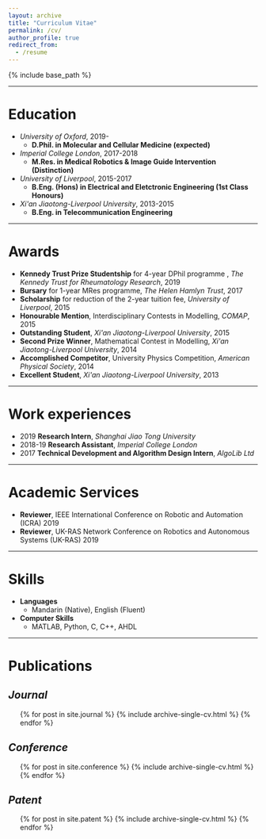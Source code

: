```yaml
---
layout: archive
title: "Curriculum Vitae"
permalink: /cv/
author_profile: true
redirect_from:
  - /resume
---
```


{% include base_path %}

<hr color="000000"/>

# Education

* <i>University of Oxford</i>, 2019-
  * <b>D.Phil. in Molecular and Cellular Medicine (expected)</b>
* <i>Imperial College London</i>, 2017-2018
  * <b>M.Res. in Medical Robotics & Image Guide Intervention (Distinction)</b>
* <i>University of Liverpool</i>, 2015-2017
  * <b>B.Eng. (Hons) in Electrical and Eletctronic Engineering (1st Class Honours)</b>
* <i>Xi'an Jiaotong-Liverpool University</i>, 2013-2015
  * <b>B.Eng. in Telecommunication Engineering</b>
 
---

# Awards

* <b>Kennedy Trust Prize Studentship</b> for 4-year DPhil programme , <i>The Kennedy Trust for Rheumatology Research</i>, 2019
* <b>Bursary</b> for 1-year MRes programme, <i>The Helen Hamlyn Trust</i>, 2017
* <b>Scholarship</b> for reduction of the 2-year tuition fee, <i>University of Liverpool</i>, 2015
* <b>Honourable Mention</b>, Interdisciplinary Contests in Modelling, <i>COMAP</i>, 2015
* <b>Outstanding Student</b>, <i>Xi'an Jiaotong-Liverpool University</i>, 2015
* <b>Second Prize Winner</b>, Mathematical Contest in Modelling, <i>Xi'an Jiaotong-Liverpool University</i>, 2014
* <b>Accomplished Competitor</b>, University Physics Competition, <i>American Physical Society</i>, 2014
* <b>Excellent Student</b>, <i>Xi'an Jiaotong-Liverpool University</i>, 2013

---

# Work experiences

* 2019 <b>Research Intern</b>, <i>Shanghai Jiao Tong University</i>
* 2018-19 <b>Research Assistant</b>, <i>Imperial College London</i>
* 2017 <b>Technical Development and Algorithm Design Intern</b>, <i>AlgoLib Ltd</i>
  
---

# Academic Services

* <b>Reviewer</b>, IEEE International Conference on Robotic and Automation (ICRA) 2019
* <b>Reviewer</b>, UK-RAS Network Conference on Robotics and Autonomous Systems (UK-RAS) 2019

---

# Skills

* <b>Languages</b>
  * Mandarin (Native), English (Fluent)
* <b>Computer Skills</b>
  * MATLAB, Python, C, C++, AHDL
  
---

# Publications

## <i>Journal</i>
  <ul>{% for post in site.journal %}
    {% include archive-single-cv.html %}
  {% endfor %}</ul>

## <i>Conference</i>
  <ul>{% for post in site.conference %}
    {% include archive-single-cv.html %}
  {% endfor %}</ul>
  
## <i>Patent</i>
  <ul>{% for post in site.patent %}
    {% include archive-single-cv.html %}
  {% endfor %}</ul>

<br />
